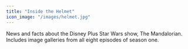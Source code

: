 ```yaml
---
title: "Inside the Helmet"
icon_image: "/images/helmet.jpg"
---
```

News and facts about the Disney Plus Star Wars show, The Mandalorian.  Includes image galleries from all eight episodes of season one.